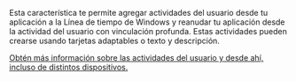 ﻿Esta característica te permite agregar actividades del usuario desde tu aplicación a la Línea de tiempo de Windows y reanudar tu aplicación desde la actividad del usuario con vinculación profunda. Estas actividades pueden crearse usando tarjetas adaptables o texto y descripción.

[Obtén más información sobre las actividades del usuario y desde ahí, incluso de distintos dispositivos.](https://docs.microsoft.com/windows/uwp/launch-resume/useractivities)